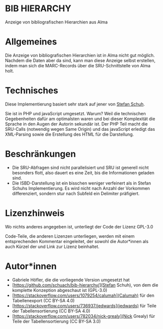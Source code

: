 # BIB HIERARCHY
Anzeige von bibliografischen Hierarchien aus Alma

# Allgemeines

Die Anzeige von bibliografischen Hierarchien ist in Alma nicht gut möglich. Nachdem die Daten aber da sind, kann man diese Anzeige selbst erstellen, indem man sich die MARC-Records über die SRU-Schnittstelle von Alma holt.

# Technisches
Diese Implementierung basiert sehr stark auf jener von [Stefan Schuh](https://github.com/schuach/bib-hierarchy).

Sie ist in PHP und javaScript umgesetzt. Warum? Weil die technischen Gegebenheiten dafür am optimalsten waren und bei dieser Komplexität die Sprache in den Augen der Autorin sekundär ist. Der PHP Teil macht die SRU-Calls (notwendig wegen Same Origin) und das javaScript erledigt das XML-Parsing sowie die Erstellung des HTML für die Darstellung.

# Beschränkungen

* Die SRU-Abfragen sind nicht parallelisiert und SRU ist generell nicht besonders flott, also dauert es eine Zeit, bis die Informationen geladen sind.
* Die ISBD-Darstellung ist ein bisschen weniger verfeinert als in Stefan Schuhs Implementierung. Es wird nicht nach Anzahl der Vorkommen differenziert, sondern stur nach Subfeld ein Delimiter präfigiert.

# Lizenzhinweis
Wo nichts anderes angegeben ist, unterliegt der Code der Lizenz GPL-3.0

Code-Teile, die anderen Lizenzen unterliegen, werden mit einem entsprechenden
Kommentar eingeleitet, der sowohl die Autor\*innen als auch Kürzel der und Link
zur Lizenz beinhaltet.

# Autor\*innen
* Gabriele Höfler, die die vorliegende Version umgesetzt hat
* [https://github.com/schuach/bib-hierarchy/](Stefan Schuh), von dem die komplette Konzeption abgeschaut ist (GPL-3.0)
* [https://stackoverflow.com/users/1079254/calumah](Calumah) für den Tabellenexport (CC BY-SA 4.0)
* [https://stackoverflow.com/users/736937/jedwards](jedwards) für Teile der Tabellensortierung (CC BY-SA 4.0)
* [https://stackoverflow.com/users/782034/nick-grealy](Nick Grealy) für Teile der Tabellensortierung (CC BY-SA 3.0)
